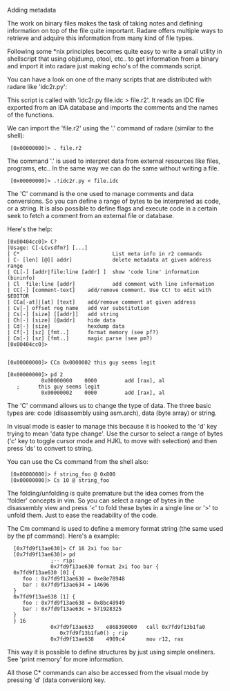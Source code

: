 Adding metadata

The work on binary files makes the task of taking notes and defining information on top of the file quite important. Radare offers multiple ways to retrieve and adquire this information from many kind of file types.

Following some *nix principles becomes quite easy to write a small utility in shellscript that using objdump, otool, etc.. to get information from a binary and import it into radare just making echo's of the commands script.

You can have a look on one of the many scripts that are distributed with radare like 'idc2r.py':

This script is called with 'idc2r.py file.idc > file.r2'. It reads an IDC file exported from an IDA database and imports the comments and the names of the functions.

We can import the 'file.r2' using the '.' command of radare (similar to the shell):
     
     [0x00000000]> . file.r2
     
The command '.' is used to interpret data from external resources like files, programs, etc.. In the same way we can do the same without writing a file.

     [0x00000000]> .!idc2r.py < file.idc

The 'C' command is the one used to manage comments and data conversions. So you can define a range of bytes to be interpreted as code, or a string. It is also possible to define flags and execute code in a certain seek to fetch a comment from an external file or database.

Here's the help:

    [0x00404cc0]> C?
    |Usage: C[-LCvsdfm?] [...]
    | C*                              List meta info in r2 commands
    | C- [len] [@][ addr]             delete metadata at given address range
    | CL[-] [addr|file:line [addr] ]  show 'code line' information (bininfo)
    | Cl  file:line [addr]            add comment with line information
    | CC[-] [comment-text]    add/remove comment. Use CC! to edit with $EDITOR
    | CCa[-at]|[at] [text]    add/remove comment at given address
    | Cv[-] offset reg name   add var substitution
    | Cs[-] [size] [[addr]]   add string
    | Ch[-] [size] [@addr]    hide data
    | Cd[-] [size]            hexdump data
    | Cf[-] [sz] [fmt..]      format memory (see pf?)
    | Cm[-] [sz] [fmt..]      magic parse (see pm?)
    [0x00404cc0]>


    [0x00000000]> CCa 0x0000002 this guy seems legit

    [0x00000000]> pd 2
               0x00000000    0000         add [rax], al
       ;      this guy seems legit
               0x00000002    0000         add [rax], al

  

The 'C' command allows us to change the type of data. The three basic types are: code (disassembly using asm.arch), data (byte array) or string.

In visual mode is easier to manage this because it is hooked to the 'd' key trying to mean 'data type change'. Use the cursor to select a range of bytes ('c' key to toggle cursor mode and HJKL to move with selection) and then press 'ds' to convert to string.

You can use the Cs command from the shell also:

     [0x00000000]> f string_foo @ 0x800
     [0x00000000]> Cs 10 @ string_foo

The folding/unfolding is quite premature but the idea comes from the 'folder' concepts in vim. So you can select a range of bytes in the disassembly view and press '<' to fold these bytes in a single line or '>' to unfold them. Just to ease the readability of the code.

The Cm command is used to define a memory format string (the same used by the pf command). Here's a example:

      [0x7fd9f13ae630]> Cf 16 2xi foo bar
      [0x7fd9f13ae630]> pd
                  ;-- rip:
                  0x7fd9f13ae630 format 2xi foo bar {
      0x7fd9f13ae630 [0] {
         foo : 0x7fd9f13ae630 = 0xe8e78948 
         bar : 0x7fd9f13ae634 = 14696 
      }
      0x7fd9f13ae638 [1] {
         foo : 0x7fd9f13ae638 = 0x8bc48949 
         bar : 0x7fd9f13ae63c = 571928325 
      }
      } 16
                  0x7fd9f13ae633    e868390000   call 0x7fd9f13b1fa0
                     0x7fd9f13b1fa0() ; rip
                  0x7fd9f13ae638    4989c4       mov r12, rax

 
This way it is possible to define structures by just using simple oneliners. See 'print memory' for more information.

All those C* commands can also be accessed from the visual mode by pressing 'd' (data conversion) key.

